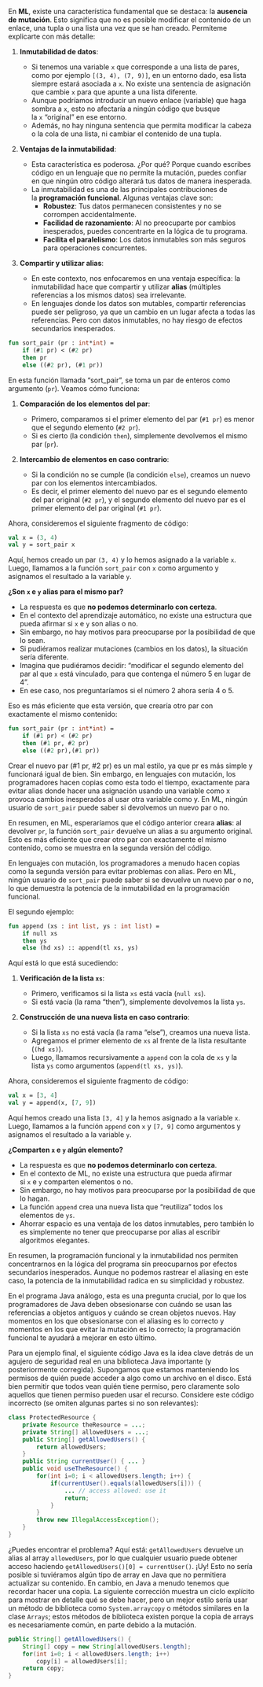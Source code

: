 En **ML**, existe una característica fundamental que se destaca: la **ausencia de mutación**. Esto significa que no es posible modificar el contenido de un enlace, una tupla o una lista una vez que se han creado. Permíteme explicarte con más detalle:

1. **Inmutabilidad de datos**:
    
    - Si tenemos una variable `x` que corresponde a una lista de pares, como por ejemplo `[(3, 4), (7, 9)]`, en un entorno dado, esa lista siempre estará asociada a `x`. No existe una sentencia de asignación que cambie `x` para que apunte a una lista diferente.
    - Aunque podríamos introducir un nuevo enlace (variable) que haga sombra a `x`, esto no afectaría a ningún código que busque la `x` “original” en ese entorno.
    - Además, no hay ninguna sentencia que permita modificar la cabeza o la cola de una lista, ni cambiar el contenido de una tupla.
2. **Ventajas de la inmutabilidad**:
    
    - Esta característica es poderosa. ¿Por qué? Porque cuando escribes código en un lenguaje que no permite la mutación, puedes confiar en que ningún otro código alterará tus datos de manera inesperada.
    - La inmutabilidad es una de las principales contribuciones de la **programación funcional**. Algunas ventajas clave son:
        - **Robustez**: Tus datos permanecen consistentes y no se corrompen accidentalmente.
        - **Facilidad de razonamiento**: Al no preocuparte por cambios inesperados, puedes concentrarte en la lógica de tu programa.
        - **Facilita el paralelismo**: Los datos inmutables son más seguros para operaciones concurrentes.
3. **Compartir y utilizar alias**:
    
    - En este contexto, nos enfocaremos en una ventaja específica: la inmutabilidad hace que compartir y utilizar **alias** (múltiples referencias a los mismos datos) sea irrelevante.
    - En lenguajes donde los datos son mutables, compartir referencias puede ser peligroso, ya que un cambio en un lugar afecta a todas las referencias. Pero con datos inmutables, no hay riesgo de efectos secundarios inesperados.

```sml
fun sort_pair (pr : int*int) =
	if (#1 pr) < (#2 pr)
	then pr
	else ((#2 pr), (#1 pr))
```

En esta función llamada “sort_pair”, se toma un par de enteros como argumento (`pr`). Veamos cómo funciona:

1. **Comparación de los elementos del par**:
    
    - Primero, comparamos si el primer elemento del par (`#1 pr`) es menor que el segundo elemento (`#2 pr`).
    - Si es cierto (la condición `then`), simplemente devolvemos el mismo par (`pr`).
2. **Intercambio de elementos en caso contrario**:
    
    - Si la condición no se cumple (la condición `else`), creamos un nuevo par con los elementos intercambiados.
    - Es decir, el primer elemento del nuevo par es el segundo elemento del par original (`#2 pr`), y el segundo elemento del nuevo par es el primer elemento del par original (`#1 pr`).

Ahora, consideremos el siguiente fragmento de código:

```sml
val x = (3, 4)
val y = sort_pair x
```

Aquí, hemos creado un par `(3, 4)` y lo hemos asignado a la variable `x`. Luego, llamamos a la función `sort_pair` con `x` como argumento y asignamos el resultado a la variable `y`.

**¿Son `x` e `y` alias para el mismo par?**

- La respuesta es que **no podemos determinarlo con certeza**.
- En el contexto del aprendizaje automático, no existe una estructura que pueda afirmar si `x` e `y` son alias o no.
- Sin embargo, no hay motivos para preocuparse por la posibilidad de que lo sean.
- Si pudiéramos realizar mutaciones (cambios en los datos), la situación sería diferente.
- Imagina que pudiéramos decidir: “modificar el segundo elemento del par al que `x` está vinculado, para que contenga el número 5 en lugar de 4”.
- En ese caso, nos preguntaríamos si el número 2 ahora sería 4 o 5.

Eso es más eficiente que esta versión, que crearía otro par con exactamente el mismo contenido:

```sml
fun sort_pair (pr : int*int) =
	if (#1 pr) < (#2 pr)
	then (#1 pr, #2 pr)
	else ((#2 pr),(#1 pr))
```

Crear el nuevo par (#1 pr, #2 pr) es un mal estilo, ya que pr es más simple y funcionará igual de bien. Sin embargo, en lenguajes con mutación, los programadores hacen copias como esta todo el tiempo, exactamente para evitar alias donde hacer una asignación usando una variable como x provoca cambios inesperados al usar otra variable como y. En ML, ningún usuario de `sort_pair` puede saber si devolvemos un nuevo par o no.

En resumen, en ML, esperaríamos que el código anterior creara **alias**: al devolver `pr`, la función `sort_pair` devuelve un alias a su argumento original. Esto es más eficiente que crear otro par con exactamente el mismo contenido, como se muestra en la segunda versión del código.

En lenguajes con mutación, los programadores a menudo hacen copias como la segunda versión para evitar problemas con alias. Pero en ML, ningún usuario de `sort_pair` puede saber si se devuelve un nuevo par o no, lo que demuestra la potencia de la inmutabilidad en la programación funcional.

El segundo ejemplo:

```sml
fun append (xs : int list, ys : int list) =
    if null xs
    then ys
    else (hd xs) :: append(tl xs, ys)
```

Aquí está lo que está sucediendo:

1. **Verificación de la lista `xs`**:
    
    - Primero, verificamos si la lista `xs` está vacía (`null xs`).
    - Si está vacía (la rama “then”), simplemente devolvemos la lista `ys`.
2. **Construcción de una nueva lista en caso contrario**:
    
    - Si la lista `xs` no está vacía (la rama “else”), creamos una nueva lista.
    - Agregamos el primer elemento de `xs` al frente de la lista resultante (`(hd xs)`).
    - Luego, llamamos recursivamente a `append` con la cola de `xs` y la lista `ys` como argumentos (`append(tl xs, ys)`).

Ahora, consideremos el siguiente fragmento de código:

```sml
val x = [3, 4]
val y = append(x, [7, 9])
```

Aquí hemos creado una lista `[3, 4]` y la hemos asignado a la variable `x`. Luego, llamamos a la función `append` con `x` y `[7, 9]` como argumentos y asignamos el resultado a la variable `y`.

**¿Comparten `x` e `y` algún elemento?**

- La respuesta es que **no podemos determinarlo con certeza**.
- En el contexto de ML, no existe una estructura que pueda afirmar si `x` e `y` comparten elementos o no.
- Sin embargo, no hay motivos para preocuparse por la posibilidad de que lo hagan.
- La función `append` crea una nueva lista que “reutiliza” todos los elementos de `ys`.
- Ahorrar espacio es una ventaja de los datos inmutables, pero también lo es simplemente no tener que preocuparse por alias al escribir algoritmos elegantes.

En resumen, la programación funcional y la inmutabilidad nos permiten concentrarnos en la lógica del programa sin preocuparnos por efectos secundarios inesperados. Aunque no podemos rastrear el aliasing en este caso, la potencia de la inmutabilidad radica en su simplicidad y robustez.

En el programa Java análogo, esta es una pregunta crucial, por lo que los programadores de Java deben obsesionarse con cuándo se usan las referencias a objetos antiguos y cuándo se crean objetos nuevos. Hay momentos en los que obsesionarse con el aliasing es lo correcto y momentos en los que evitar la mutación es lo correcto; la programación funcional te ayudará a mejorar en esto último.

Para un ejemplo final, el siguiente código Java es la idea clave detrás de un agujero de seguridad real en una biblioteca Java importante (y posteriormente corregida). Supongamos que estamos manteniendo los permisos de quién puede acceder a algo como un archivo en el disco. Está bien permitir que todos vean quién tiene permiso, pero claramente solo aquellos que tienen permiso pueden usar el recurso. Considere este código incorrecto (se omiten algunas partes si no son relevantes):

```java
class ProtectedResource {
	private Resource theResource = ...;
	private String[] allowedUsers = ...;
	public String[] getAllowedUsers() {
		return allowedUsers;
	}
	public String currentUser() { ... }
	public void useTheResource() {
		for(int i=0; i < allowedUsers.length; i++) {
			if(currentUser().equals(allowedUsers[i])) {
				... // access allowed: use it
				return;
			}
		}
		throw new IllegalAccessException();
	}
}
```

¿Puedes encontrar el problema? Aquí está: `getAllowedUsers` devuelve un alias al array `allowedUsers`, por lo que cualquier usuario puede obtener acceso haciendo `getAllowedUsers()[0] = currentUser()`. ¡Uy! Esto no sería posible si tuviéramos algún tipo de array en Java que no permitiera actualizar su contenido. En cambio, en Java a menudo tenemos que recordar hacer una copia. La siguiente corrección muestra un ciclo explícito para mostrar en detalle qué se debe hacer, pero un mejor estilo sería usar un método de biblioteca como `System.arraycopy` o métodos similares en la clase `Arrays`; estos métodos de biblioteca existen porque la copia de arrays es necesariamente común, en parte debido a la mutación.

```java
public String[] getAllowedUsers() {
	String[] copy = new String[allowedUsers.length];
	for(int i=0; i < allowedUsers.length; i++)
		copy[i] = allowedUsers[i];
	return copy;
}
```